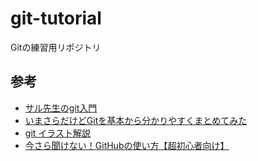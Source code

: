 # git-tutorial
Gitの練習用リポジトリ

## 参考
- [サル先生のgit入門](https://backlog.com/ja/git-tutorial/)
- [いまさらだけどGitを基本から分かりやすくまとめてみた](https://qiita.com/gold-kou/items/7f6a3b46e2781b0dd4a0)
- [git イラスト解説](https://qiita.com/takecho123/items/f7b56d09a3de210f8f78)
- [今さら聞けない！GitHubの使い方【超初心者向け】](https://techacademy.jp/magazine/6235)
